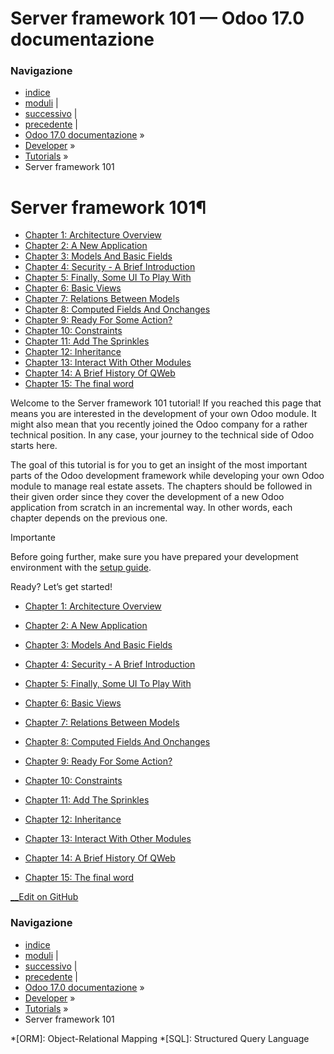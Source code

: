 # Server framework 101 — Odoo 17.0 documentazione

### Navigazione

  * [indice](../../genindex.html "Indice generale")
  * [moduli](../../py-modindex.html "Indice del modulo Python") |
  * [successivo](server_framework_101/01_architecture.html "Chapter 1: Architecture Overview") |
  * [precedente](setup_guide.html "Setup guide") |
  * [Odoo 17.0 documentazione](../../index-2.html) »
  * [Developer](../../developer.html) »
  * [Tutorials](../tutorials.html) »
  * Server framework 101



# Server framework 101¶

  * [Chapter 1: Architecture Overview](server_framework_101/01_architecture.html)
  * [Chapter 2: A New Application](server_framework_101/02_newapp.html)
  * [Chapter 3: Models And Basic Fields](server_framework_101/03_basicmodel.html)
  * [Chapter 4: Security - A Brief Introduction](server_framework_101/04_securityintro.html)
  * [Chapter 5: Finally, Some UI To Play With](server_framework_101/05_firstui.html)
  * [Chapter 6: Basic Views](server_framework_101/06_basicviews.html)
  * [Chapter 7: Relations Between Models](server_framework_101/07_relations.html)
  * [Chapter 8: Computed Fields And Onchanges](server_framework_101/08_compute_onchange.html)
  * [Chapter 9: Ready For Some Action?](server_framework_101/09_actions.html)
  * [Chapter 10: Constraints](server_framework_101/10_constraints.html)
  * [Chapter 11: Add The Sprinkles](server_framework_101/11_sprinkles.html)
  * [Chapter 12: Inheritance](server_framework_101/12_inheritance.html)
  * [Chapter 13: Interact With Other Modules](server_framework_101/13_other_module.html)
  * [Chapter 14: A Brief History Of QWeb](server_framework_101/14_qwebintro.html)
  * [Chapter 15: The final word](server_framework_101/15_final_word.html)



Welcome to the Server framework 101 tutorial! If you reached this page that means you are interested in the development of your own Odoo module. It might also mean that you recently joined the Odoo company for a rather technical position. In any case, your journey to the technical side of Odoo starts here.

The goal of this tutorial is for you to get an insight of the most important parts of the Odoo development framework while developing your own Odoo module to manage real estate assets. The chapters should be followed in their given order since they cover the development of a new Odoo application from scratch in an incremental way. In other words, each chapter depends on the previous one.

Importante

Before going further, make sure you have prepared your development environment with the [setup guide](setup_guide.html).

Ready? Let’s get started!

  * [Chapter 1: Architecture Overview](server_framework_101/01_architecture.html)

  * [Chapter 2: A New Application](server_framework_101/02_newapp.html)

  * [Chapter 3: Models And Basic Fields](server_framework_101/03_basicmodel.html)

  * [Chapter 4: Security - A Brief Introduction](server_framework_101/04_securityintro.html)

  * [Chapter 5: Finally, Some UI To Play With](server_framework_101/05_firstui.html)

  * [Chapter 6: Basic Views](server_framework_101/06_basicviews.html)

  * [Chapter 7: Relations Between Models](server_framework_101/07_relations.html)

  * [Chapter 8: Computed Fields And Onchanges](server_framework_101/08_compute_onchange.html)

  * [Chapter 9: Ready For Some Action?](server_framework_101/09_actions.html)

  * [Chapter 10: Constraints](server_framework_101/10_constraints.html)

  * [Chapter 11: Add The Sprinkles](server_framework_101/11_sprinkles.html)

  * [Chapter 12: Inheritance](server_framework_101/12_inheritance.html)

  * [Chapter 13: Interact With Other Modules](server_framework_101/13_other_module.html)

  * [Chapter 14: A Brief History Of QWeb](server_framework_101/14_qwebintro.html)

  * [Chapter 15: The final word](server_framework_101/15_final_word.html)




[ __Edit on GitHub](https://github.com/odoo/documentation/edit/17.0/content/developer/tutorials/server_framework_101.rst)

### Navigazione

  * [indice](../../genindex.html "Indice generale")
  * [moduli](../../py-modindex.html "Indice del modulo Python") |
  * [successivo](server_framework_101/01_architecture.html "Chapter 1: Architecture Overview") |
  * [precedente](setup_guide.html "Setup guide") |
  * [Odoo 17.0 documentazione](../../index-2.html) »
  * [Developer](../../developer.html) »
  * [Tutorials](../tutorials.html) »
  * Server framework 101


  *[ORM]: Object-Relational Mapping
  *[SQL]: Structured Query Language
